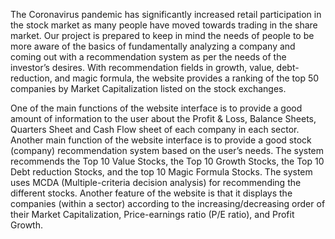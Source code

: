 The Coronavirus pandemic has significantly increased retail participation in the stock market as many people have moved towards trading in the share market. Our project is prepared to keep in mind the needs of people to be more aware of the basics of fundamentally analyzing a company and coming out with a recommendation system as per the needs of the investor’s desires. With recommendation fields in growth, value, debt-reduction, and magic formula, the website provides a ranking of the top 50 companies by Market Capitalization listed on the stock exchanges.  

One of the main functions of the website interface is to provide a good amount of information to the user about the Profit & Loss, Balance Sheets, Quarters Sheet and Cash Flow sheet of each company in each sector.
Another main function of the website interface is to provide a good stock (company) recommendation system based on the user’s needs. The system recommends the Top 10 Value Stocks, the Top 10 Growth Stocks, the Top 10 Debt reduction Stocks, and the top 10 Magic Formula Stocks. The system uses MCDA (Multiple-criteria decision analysis) for recommending the different stocks.
Another feature of the website is that it displays the companies (within a sector) according to the increasing/decreasing order of their Market Capitalization, Price-earnings ratio (P/E ratio), and Profit Growth.
